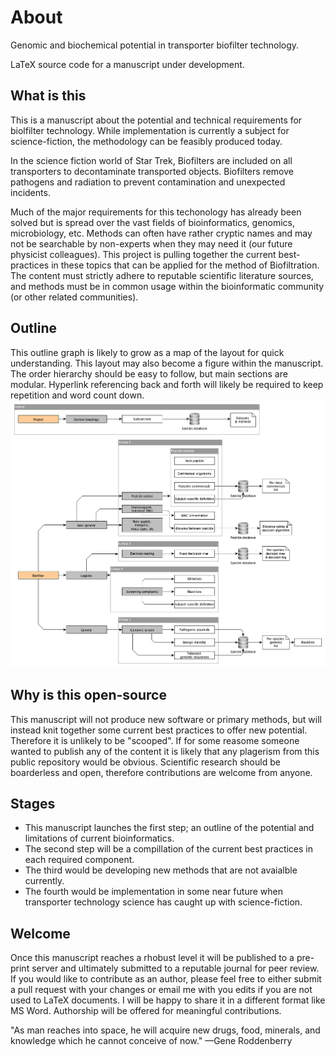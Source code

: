 # About
Genomic and biochemical potential in transporter biofilter technology.

LaTeX source code for a manuscript under development. 

## What is this
This is a manuscript about the potential and technical requirements for biolfilter technology. 
While implementation is currently a subject for science-fiction, the methodology can be feasibly produced today.

In the science fiction world of Star Trek, Biofilters are included on all transporters to decontaminate transported objects.
Biofilters remove pathogens and radiation to prevent contamination and unexpected incidents.

Much of the major requirements for this techonology has already been solved but is spread over the vast fields of bioinformatics, genomics, microbiology, etc. 
Methods can often have rather cryptic names and may not be searchable by non-experts when they may need it (our future physicist colleagues).
This project is pulling together the current best-practices in these topics that can be applied for the method of Biofiltration.
The content must strictly adhere to reputable scientific literature sources, and methods must be in common usage within the bioinformatic community (or other related communities).

## Outline
This outline graph is likely to grow as a map of the layout for quick understanding.
This layout may also become a figure within the manuscript. 
The order hierarchy should be easy to follow, but main sections are modular. Hyperlink referencing back and forth will likely be required to keep repetition and word count down.
![](biofilter.png)

## Why is this open-source
This manuscript will not produce new software or primary methods, but will instead knit together some current best practices to offer new potential.
Therefore it is unlikely to be "scooped".
If for some reasome someone wanted to publish any of the content it is likely that any plagerism from this public repository would be obvious.
Scientific research should be boarderless and open, therefore contributions are welcome from anyone.

## Stages
- This manuscript launches the first step; an outline of the potential and limitations of current bioinformatics. 
- The second step will be a compillation of the current best practices in each required component. 
- The third would be developing new methods that are not avaialble currently.
- The fourth would be implementation in some near future when transporter technology science has caught up with science-fiction.

## Welcome
Once this manuscript reaches a rhobust level it will be published to a pre-print server and ultimately submitted to a reputable journal for peer review. 
If you would like to contribute as an author, please feel free to either submit a pull request with your changes or email me with you edits if you are not used to LaTeX documents.
I will be happy to share it in a different format like MS Word.
Authorship will be offered for meaningful contributions.


"As man reaches into space, he will acquire new drugs, food, minerals, and knowledge which he cannot conceive of now."
—Gene Roddenberry
